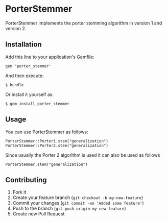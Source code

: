 # PorterStemmer

PorterStemmer implements the porter stemming algorithm in version 1 and version 2.

## Installation

Add this line to your application's Gemfile:

    gem 'porter_stemmer'

And then execute:

    $ bundle

Or install it yourself as:

    $ gem install porter_stemmer

## Usage

You can use PorterStemmer as follows:
    
    PorterStemmer::Porter1.stem("generalization")
    PorterStemmer::Porter2.stem("generalization")

Since usually the Porter 2 algorithm is used it can also be used as follows

    PorterStemmer.stem("generalization")

## Contributing

1. Fork it
2. Create your feature branch (`git checkout -b my-new-feature`)
3. Commit your changes (`git commit -am 'Added some feature'`)
4. Push to the branch (`git push origin my-new-feature`)
5. Create new Pull Request
